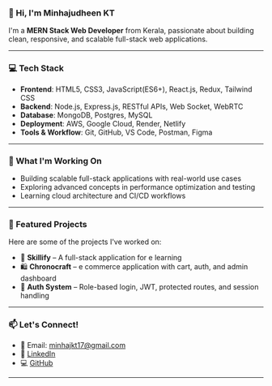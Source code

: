 ### 👋 Hi, I'm Minhajudheen KT

I'm a **MERN Stack Web Developer** from Kerala, passionate about building clean, responsive, and scalable full-stack web applications.

---

### 💻 Tech Stack
- **Frontend**: HTML5, CSS3, JavaScript(ES6+), React.js, Redux, Tailwind CSS
- **Backend**: Node.js, Express.js, RESTful APIs, Web Socket, WebRTC
- **Database**: MongoDB, Postgres, MySQL
- **Deployment**: AWS, Google Cloud, Render, Netlify
- **Tools & Workflow**: Git, GitHub, VS Code, Postman, Figma

---

### 🚀 What I'm Working On
- Building scalable full-stack applications with real-world use cases  
- Exploring advanced concepts in performance optimization and testing  
- Learning cloud architecture and CI/CD workflows  

---

### 📌 Featured Projects
Here are some of the projects I've worked on:

- 🧾 **Skillify** – A full-stack application for e learning  
- 🛍️ **Chronocraft** – e commerce application with cart, auth, and admin dashboard  
- 🔐 **Auth System** – Role-based login, JWT, protected routes, and session handling

---

### 📫 Let's Connect!
- 📧 Email: minhajkt17@gmail.com  
- 🔗 [LinkedIn](https://linkedin.com/in/minhajkt)  
- 💻 [GitHub](https://github.com/minhajkt)

---

